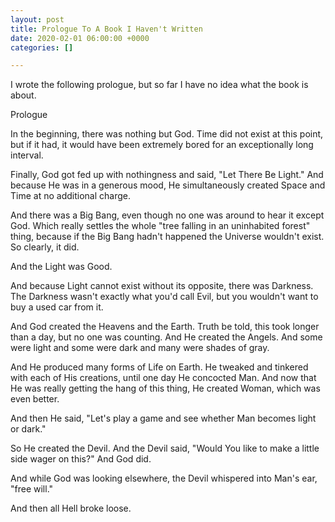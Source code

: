 ```yaml
---
layout: post
title: Prologue To A Book I Haven't Written
date: 2020-02-01 06:00:00 +0000
categories: []

---
```

I wrote the following prologue, but so far I have no idea what the book is about.

Prologue

In the beginning, there was nothing but God. Time did not exist at this point, but if it had, it would have been extremely bored for an exceptionally long interval. 

Finally, God got fed up with nothingness and said, "Let There Be Light."  And because He was in a generous mood, He simultaneously created Space and Time at no additional charge. 

And there was a Big Bang, even though no one was around to hear it except God.  Which really settles the whole "tree falling in an uninhabited forest" thing, because if the Big Bang hadn't happened the Universe wouldn't exist. So clearly, it did. 

And the Light was Good.

And because Light cannot exist without its opposite, there was Darkness. The Darkness wasn't exactly what you'd call Evil, but you wouldn't want to buy a used car from it.

And God created the Heavens and the Earth. Truth be told, this took longer than a day, but no one was counting. And He created the Angels. And some were light and some were dark and many were shades of gray.

And He produced many forms of Life on Earth. He tweaked and tinkered with each of His creations, until one day He concocted Man. And now that He was really getting the hang of this thing, He created Woman, which was even better. 

And then He said, "Let's play a game and see whether Man becomes light or dark."

So He created the Devil. And the Devil said, "Would You like to make a little side wager on this?" And God did.

And while God was looking elsewhere, the Devil whispered into Man's ear, "free will."

And then all Hell broke loose.